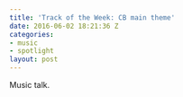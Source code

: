 ```yaml
---
title: 'Track of the Week: CB main theme'
date: 2016-06-02 18:21:36 Z
categories:
- music
- spotlight
layout: post
---
```


Music talk.
